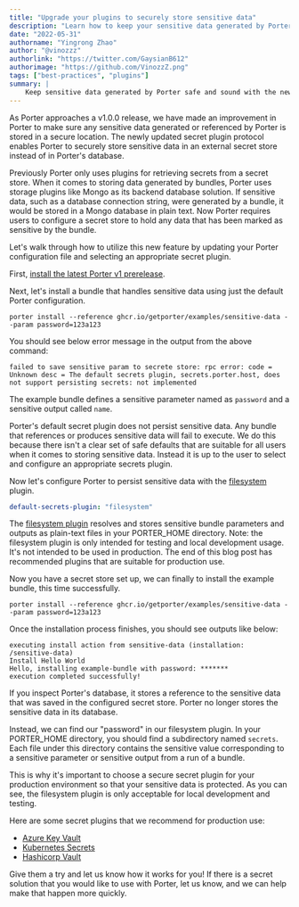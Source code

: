 ```yaml
---
title: "Upgrade your plugins to securely store sensitive data"
description: "Learn how to keep your sensitive data generated by Porter safe and sound"
date: "2022-05-31"
authorname: "Yingrong Zhao"
author: "@vinozzz"
authorlink: "https://twitter.com/GaysianB612"
authorimage: "https://github.com/VinozzZ.png"
tags: ["best-practices", "plugins"]
summary: |
    Keep sensitive data generated by Porter safe and sound with the new secret plugin protocol
---
```


As Porter approaches a v1.0.0 release, we have made an improvement in Porter to make sure any sensitive data generated or referenced by Porter is stored in a secure location.
The newly updated secret plugin protocol enables Porter to securely store sensitive data in an external secret store instead of in Porter's database.

Previously Porter only uses plugins for retrieving secrets from a secret store. When it comes to storing data generated by bundles, Porter uses storage plugins like Mongo as its backend database solution. If sensitive data, such as a database connection string, were generated by a bundle, it would be stored in a Mongo database in plain text.
Now Porter requires users to configure a secret store to hold any data that has been marked as sensitive by the bundle. 

Let's walk through how to utilize this new feature by updating your Porter configuration file and selecting an appropriate secret plugin. 

First, [install the latest Porter v1 prerelease](/docs/getting-started/install-porter/#canary).

Next, let's install a bundle that handles sensitive data using just the default Porter configuration.

```
porter install --reference ghcr.io/getporter/examples/sensitive-data --param password=123a123
```

You should see below error message in the output from the above command:
```
failed to save sensitive param to secrete store: rpc error: code = Unknown desc = The default secrets plugin, secrets.porter.host, does not support persisting secrets: not implemented
```

The example bundle defines a sensitive parameter named as `password` and a sensitive output called `name`.

Porter's default secret plugin does not persist sensitive data. Any bundle that references or produces sensitive data will fail to execute. We do this because there isn't a clear set of safe defaults that are suitable for all users when it comes to storing sensitive data. Instead it is up to the user to select and configure an appropriate secrets plugin. 

Now let's configure Porter to persist sensitive data with the [filesystem](/plugins/filesystem/) plugin.

```yaml
default-secrets-plugin: "filesystem"
```

The [filesystem plugin](/plugins/filesystem/) resolves and stores sensitive bundle parameters and outputs as plain-text files in your PORTER_HOME directory.
Note: the filesystem plugin is only intended for testing and local development usage. It's not intended to be used in production. The end of this blog post has recommended plugins that are suitable for production use. 

Now you have a secret store set up, we can finally to install the example bundle, this time successfully.

```
porter install --reference ghcr.io/getporter/examples/sensitive-data --param password=123a123
```

Once the installation process finishes, you should see outputs like below:

```
executing install action from sensitive-data (installation: /sensitive-data)
Install Hello World
Hello, installing example-bundle with password: *******
execution completed successfully!
```

If you inspect Porter's database, it stores a reference to the sensitive data that was saved in the configured secret store. Porter no longer stores the sensitive data in its database.

Instead, we can find our "password" in our filesystem plugin. In your PORTER_HOME directory, you should find a subdirectory named `secrets`. Each file under this directory contains the sensitive value corresponding to a sensitive parameter or sensitive output from a run of a bundle. 

This is why it's important to choose a secure secret plugin for your production environment so that your sensitive data is protected. As you can see, the filesystem plugin is only acceptable for local development and testing.

Here are some secret plugins that we recommend for production use:
- [Azure Key Vault](/plugins/azure/#secrets)
- [Kubernetes Secrets](/plugins/kubernetes/#secrets)
- [Hashicorp Vault](/plugins/hashicorp/)

Give them a try and let us know how it works for you! If there is a secret solution that you would like to use with Porter, let us know, and we can help make that happen more quickly.

